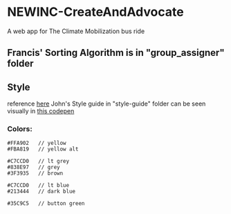 # NEWINC-CreateAndAdvocate
A web app for The Climate Mobilization bus ride

## Francis' Sorting Algorithm is in "group_assigner" folder

## Style
reference [here](https://peoplesclimate.org/posters-and-flyers/#posters)
John's Style guide in "style-guide" folder can be seen visually in [this codepen](https://codepen.io/shwaydogg/pen/XRbgPy)

### Colors:
```
#FFA902   // yellow
#FBA819   // yellow alt

#C7CCD0   // lt grey
#838E97   // grey
#3F3935   // brown

#C7CCD0   // lt blue
#213444   // dark blue

#35C9C5   // button green
```
